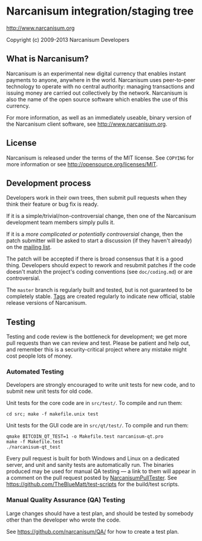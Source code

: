 Narcanisum integration/staging tree
================================

http://www.narcanisum.org

Copyright (c) 2009-2013 Narcanisum Developers

What is Narcanisum?
----------------

Narcanisum is an experimental new digital currency that enables instant payments to
anyone, anywhere in the world. Narcanisum uses peer-to-peer technology to operate
with no central authority: managing transactions and issuing money are carried
out collectively by the network. Narcanisum is also the name of the open source
software which enables the use of this currency.

For more information, as well as an immediately useable, binary version of
the Narcanisum client software, see http://www.narcanisum.org.

License
-------

Narcanisum is released under the terms of the MIT license. See `COPYING` for more
information or see http://opensource.org/licenses/MIT.

Development process
-------------------

Developers work in their own trees, then submit pull requests when they think
their feature or bug fix is ready.

If it is a simple/trivial/non-controversial change, then one of the Narcanisum
development team members simply pulls it.

If it is a *more complicated or potentially controversial* change, then the patch
submitter will be asked to start a discussion (if they haven't already) on the
[mailing list](http://sourceforge.net/mailarchive/forum.php?forum_name=narcanisum-development).

The patch will be accepted if there is broad consensus that it is a good thing.
Developers should expect to rework and resubmit patches if the code doesn't
match the project's coding conventions (see `doc/coding.md`) or are
controversial.

The `master` branch is regularly built and tested, but is not guaranteed to be
completely stable. [Tags](https://github.com/narcanisum/narcanisum/tags) are created
regularly to indicate new official, stable release versions of Narcanisum.

Testing
-------

Testing and code review is the bottleneck for development; we get more pull
requests than we can review and test. Please be patient and help out, and
remember this is a security-critical project where any mistake might cost people
lots of money.

### Automated Testing

Developers are strongly encouraged to write unit tests for new code, and to
submit new unit tests for old code.

Unit tests for the core code are in `src/test/`. To compile and run them:

    cd src; make -f makefile.unix test

Unit tests for the GUI code are in `src/qt/test/`. To compile and run them:

    qmake BITCOIN_QT_TEST=1 -o Makefile.test narcanisum-qt.pro
    make -f Makefile.test
    ./narcanisum-qt_test

Every pull request is built for both Windows and Linux on a dedicated server,
and unit and sanity tests are automatically run. The binaries produced may be
used for manual QA testing — a link to them will appear in a comment on the
pull request posted by [NarcanisumPullTester](https://github.com/NarcanisumPullTester). See https://github.com/TheBlueMatt/test-scripts
for the build/test scripts.

### Manual Quality Assurance (QA) Testing

Large changes should have a test plan, and should be tested by somebody other
than the developer who wrote the code.

See https://github.com/narcanisum/QA/ for how to create a test plan.
